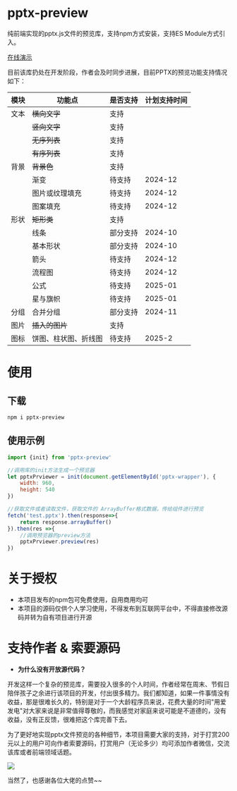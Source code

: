 # pptx-preview
纯前端实现的pptx.js文件的预览库，支持npm方式安装，支持ES Module方式引入。

[在线演示](https://501351981.github.io/pptx-preview/examples/dist/)

目前该库扔处在开发阶段，作者会及时同步进展，目前PPTX的预览功能支持情况如下：

| 模块  | 功能点        | 是否支持 | 计划支持时间  |
|-----|------------|------|---------|
| 文本  | ~~横向文字~~   | 支持   |
|     | ~~竖向文字~~   | 支持   |         |
|     | ~~无序列表~~   | 支持   |
|     | ~~有序列表~~   | 支持   |         |
| 背景  | ~~背景色~~    | 支持   |
|     | 渐变         | 待支持  | 2024-12 |
|     | 图片或纹理填充    | 待支持  | 2024-12 |
|     | 图案填充       | 待支持  | 2024-12 |
| 形状  | ~~矩形类~~    | 支持   |         |
|     | 线条         | 部分支持 | 2024-10 |
|     | 基本形状       | 部分支持 | 2024-10 |
|     | 箭头         | 待支持  | 2024-12 |
|     | 流程图        | 待支持  | 2024-12 |
|     | 公式         | 待支持  | 2025-01 |
|     | 星与旗帜       | 待支持  | 2025-01 |
| 分组  | 合并分组       | 部分支持 | 2024-11 |
| 图片  | ~~插入的图片~~  | 支持   |         |
| 图标  | 饼图、柱状图、折线图 | 待支持  | 2025-2  |

# 使用

## 下载

```shell
npm i pptx-preview
```

## 使用示例

```javascript
import {init} from 'pptx-preview'

//调用库的init方法生成一个预览器
let pptxPrviewer = init(document.getElementById('pptx-wrapper'), {
    width: 960,
    height: 540
})

//获取文件或者读取文件，获取文件的 ArrayBuffer格式数据，传给组件进行预览
fetch('test.pptx').then(response=>{
    return response.arrayBuffer()
}).then(res =>{
    //调用预览器的preview方法
    pptxPrviewer.preview(res)
})
```

# 关于授权

- 本项目发布的npm包可免费使用，自用商用均可
- 本项目的源码仅供个人学习使用，不得发布到互联网平台中，不得直接修改源码并转为自有项目进行开源

# 支持作者 & 索要源码

- **为什么没有开放源代码？**

开发这样一个复杂的预览库，需要投入很多的个人时间，作者经常在周末、节假日陪伴孩子之余进行该项目的开发，付出很多精力。我们都知道，如果一件事情没有收益，那是很难长久的，特别是对于一个大龄程序员来说，花费大量的时间"用爱发电"对大家来说是非常值得尊敬的，而我感觉对家庭来说可能是不道德的，没有收益，没有正反馈，很难把这个库完善下去。

为了更好地实现pptx文件预览的各种细节，本项目需要大家的支持，对于打赏200元以上的用户可向作者索要源码，打赏用户（无论多少）均可添加作者微信，交流该库或者前端领域话题。

![](https://501351981.github.io/pptx-preview/examples/dist/wx.png)

当然了，也感谢各位大佬的点赞~~